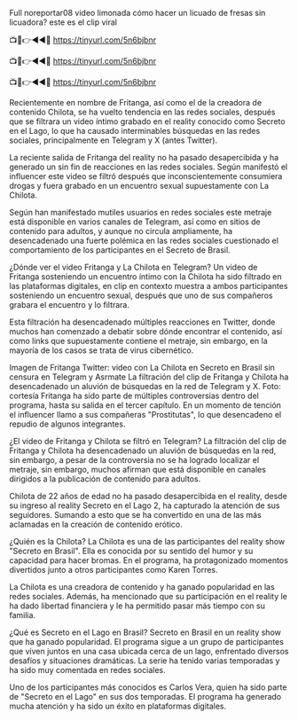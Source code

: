 Full noreportar08 video limonada cómo hacer un licuado de fresas sin licuadora? este es el clip viral

📺📱👉◄◄🔴  https://tinyurl.com/5n6bjbnr

📺📱👉◄◄🔴  https://tinyurl.com/5n6bjbnr

📺📱👉◄◄🔴  https://tinyurl.com/5n6bjbnr

Recientemente en nombre de Fritanga, así como el de la creadora de contenido Chilota, se ha vuelto tendencia en las redes sociales, después que se filtrara un video íntimo grabado en el reality conocido como Secreto en el Lago, lo que ha causado interminables búsquedas en las redes sociales, principalmente en Telegram y X (antes Twitter).

La reciente salida de Fritanga del reality no ha pasado desapercibida y ha generado un sin fin de reacciones en las redes sociales. Según manifestó el influencer este video se filtró después que inconscientemente consumiera drogas y fuera grabado en un encuentro sexual supuestamente con La Chilota.

Según han manifestado mutiles usuarios en redes sociales este metraje está disponible en varios canales de Telegram, así como en sitios de contenido para adultos, y aunque no circula ampliamente, ha desencadenado una fuerte polémica en las redes sociales cuestionado el comportamiento de los participantes en el Secreto de Brasil.


¿Dónde ver el video Fritanga y La Chilota en Telegram?
Un video de Fritanga sosteniendo un encuentro íntimo con la Chilota ha sido filtrado en las plataformas digitales, en clip en contexto muestra a ambos participantes sosteniendo un encuentro sexual, después que uno de sus compañeros grabara el encuentro y lo filtrara.

Esta filtración ha desencadenado múltiples reacciones en Twitter, donde muchos han comenzado a debatir sobre dónde encontrar el contenido, así como links que supuestamente contiene el metraje, sin embargo, en la mayoría de los casos se trata de virus cibernético.

Imagen de Fritanga Twitter: video con La Chilota en Secreto en Brasil sin censura en Telegram y Asrmate
La filtración del clip de Fritanga y Chilota ha desencadenado un aluvión de búsquedas en la red de Telegram y X. Foto: cortesía
Fritanga ha sido parte de múltiples controversias dentro del programa, hasta su salida en el tercer capítulo. En un momento de tención el influencer llamo a sus compañeras "Prostitutas", lo que desencadeno el repudio de algunos integrantes.

¿El video de Fritanga y Chilota se filtró en Telegram?
La filtración del clip de Fritanga y Chilota ha desencadenado un aluvión de búsquedas en la red, sin embargo, a pesar de la controversia no se ha logrado localizar el metraje, sin embargo, muchos afirman que está disponible en canales dirigidos a la publicación de contenido para adultos.

Chilota de 22 años de edad no ha pasado desapercibida en el reality, desde su ingreso al reality Secreto en el Lago 2, ha capturado la atención de sus seguidores. Sumando a esto que se ha convertido en una de las más aclamadas en la creación de contenido erótico.

¿Quién es la Chilota?
La Chilota es una de las participantes del reality show "Secreto en Brasil". Ella es conocida por su sentido del humor y su capacidad para hacer bromas. En el programa, ha protagonizado momentos divertidos junto a otros participantes como Karen Torres.

La Chilota es una creadora de contenido y ha ganado popularidad en las redes sociales. Además, ha mencionado que su participación en el reality le ha dado libertad financiera y le ha permitido pasar más tiempo con su familia.

¿Qué es Secreto en el Lago en Brasil?
Secreto en Brasil en un reality show que ha ganado popularidad. El programa sigue a un grupo de participantes que viven juntos en una casa ubicada cerca de un lago, enfrentado diversos desafíos y situaciones dramáticas. La serie ha tenido varias temporadas y ha sido muy comentada en redes sociales.

Uno de los participantes más conocidos es Carlos Vera, quien ha sido parte de "Secreto en el Lago" en sus dos temporadas. El programa ha generado mucha atención y ha sido un éxito en plataformas digitales.
